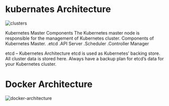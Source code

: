 # kubernates Architecture
![clusters](https://user-images.githubusercontent.com/42566418/62408502-bcbbae00-b5e7-11e9-828a-d044e79c6eff.png)

Kubernetes Master Components
The Kubernetes master node is responsible for the management of Kubernetes cluster.
Components of Kubernetes Master.
.etcd
.API Server
.Scheduler
.Controller Manager

etcd – Kubernetes Architecture
etcd is used as Kubernetes’ backing store. All cluster data is stored here. Always have a backup plan for etcd’s data for your Kubernetes cluster.

# Docker Architecture
   ![docker-architecture](https://user-images.githubusercontent.com/42566418/72055633-31aab680-32f1-11ea-8d6f-7e8655b1bd85.png)

